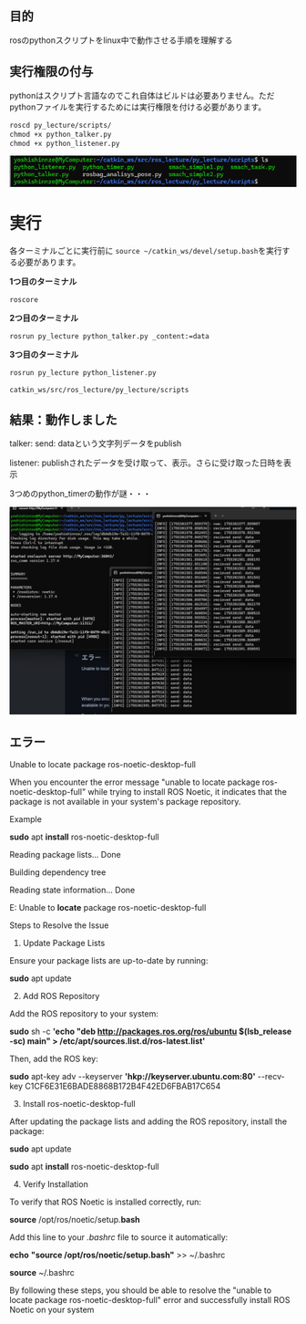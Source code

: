 ## 目的

rosのpythonスクリプトをlinux中で動作させる手順を理解する

## 実行権限の付与

pythonはスクリプト言語なのでこれ自体はビルドは必要ありません。ただpythonファイルを実行するためには実行権限を付ける必要があります。

```shell
roscd py_lecture/scripts/
chmod +x python_talker.py 
chmod +x python_listener.py 
```

![1755299927611](image/explanation/1755299927611.png)

# 実行

各ターミナルごとに実行前に `source ~/catkin_ws/devel/setup.bash`を実行する必要があります。

**1つ目のターミナル**

```shell
roscore
```

**2つ目のターミナル**

```
rosrun py_lecture python_talker.py _content:=data
```

**3つ目のターミナル**

```
rosrun py_lecture python_listener.py
```

```shell
catkin_ws/src/ros_lecture/py_lecture/scripts
```

## 結果：動作しました

talker: send: dataという文字列データをpublish

listener: publishされたデータを受け取って、表示。さらに受け取った日時を表示

3つめのpython_timerの動作が謎・・・

![1755301610778](image/explanation/1755301610778.png)

## エラー

Unable to locate package ros-noetic-desktop-full

When you encounter the error message "unable to locate package ros-noetic-desktop-full" while trying to install ROS Noetic, it indicates that the package is not available in your system's package repository.

Example

**sudo** apt **install** ros-noetic-desktop-full

Reading package lists... Done

Building dependency tree

Reading state information... Done

E: Unable to **locate** package ros-noetic-desktop-full

Steps to Resolve the Issue

1. Update Package Lists

Ensure your package lists are up-to-date by running:

**sudo** apt update

2. Add ROS Repository

Add the ROS repository to your system:

**sudo** sh -c **'echo "deb http://packages.ros.org/ros/ubuntu $(lsb_release -sc) main" > /etc/apt/sources.list.d/ros-latest.list'**

Then, add the ROS key:

**sudo** apt-key adv --keyserver **'hkp://keyserver.ubuntu.com:80'** --recv-key C1CF6E31E6BADE8868B172B4F42ED6FBAB17C654

3. Install ros-noetic-desktop-full

After updating the package lists and adding the ROS repository, install the package:

**sudo** apt update

**sudo** apt **install** ros-noetic-desktop-full

4. Verify Installation

To verify that ROS Noetic is installed correctly, run:

**source** /opt/ros/noetic/setup.**bash**

Add this line to your *.bashrc* file to source it automatically:

**echo** **"source /opt/ros/noetic/setup.bash"** >> ~/.bashrc

**source** ~/.bashrc

By following these steps, you should be able to resolve the "unable to locate package ros-noetic-desktop-full" error and successfully install ROS Noetic on your system
